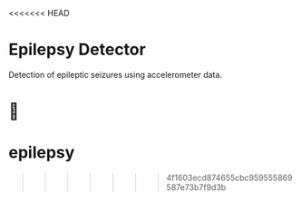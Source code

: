 <<<<<<< HEAD
# Epilepsy Detector 


Detection of epileptic seizures using accelerometer data.


🔧
=======
# epilepsy
>>>>>>> 4f1603ecd874655cbc959555869587e73b7f9d3b
